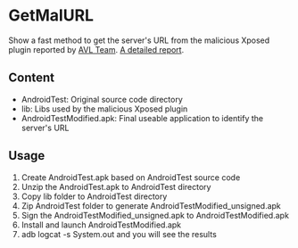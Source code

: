 GetMalURL
=============

Show a fast method to get the server's URL from the malicious Xposed plugin reported by [AVL Team](http://blog.avlyun.com/1361.html). [A detailed report](http://www.kanxue.com/bbs/showthread.php?p=1328412#post1328412). 


Content
------------
- AndroidTest: Original source code directory
- lib: Libs used by the malicious Xposed plugin
- AndroidTestModified.apk: Final useable application to identify the server's URL

Usage
-----------
1. Create AndroidTest.apk based on AndroidTest source code
2. Unzip the AndroidTest.apk to AndroidTest directory
3. Copy lib folder to AndroidTest directory
4. Zip AndroidTest folder to generate AndroidTestModified_unsigned.apk
5. Sign the AndroidTestModified_unsigned.apk to AndroidTestModified.apk
6. Install and launch AndroidTestModified.apk 
7. adb logcat -s System.out and you will see the results
